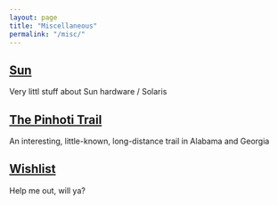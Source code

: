 ```yaml
---
layout: page
title: "Miscellaneous"
permalink: "/misc/"
---
```


[Sun](/misc/sun/)
--------------------------------

Very littl stuff about Sun hardware / Solaris

[The Pinhoti Trail](/misc/pinhoti/)
---------------------------------------------

An interesting, little-known, long-distance trail in Alabama and Georgia

[Wishlist](/misc/wishlist/)
-------------------------------

Help me out, will ya?
